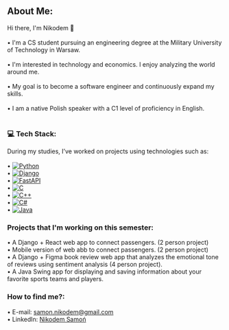 ## About Me:
 Hi there, I'm Nikodem 👋<br><br> • I'm a CS student pursuing an engineering degree at the Military University of Technology in Warsaw.<br><br> • I'm interested in technology and economics. I enjoy analyzing the world around me.<br><br> • My goal is to become a software engineer and continuously expand my skills.<br><br> • I am a native Polish speaker with a C1 level of proficiency in English.<br><br>

### 💻 Tech Stack:
During my studies, I’ve worked on projects using technologies such as:<br><br>
 • [![Python](https://img.shields.io/badge/Python-3776AB?logo=python&logoColor=fff)](#)<br>
 • [![Django](https://img.shields.io/badge/Django-%23092E20.svg?logo=django&logoColor=white)](#)<br>
 • [![FastAPI](https://img.shields.io/badge/FastAPI-009485.svg?logo=fastapi&logoColor=white)](#)<br>
 • [![C](https://img.shields.io/badge/C-00599C?logo=c&logoColor=white)](#)<br>
 • [![C++](https://img.shields.io/badge/C++-%2300599C.svg?logo=c%2B%2B&logoColor=white)](#)<br>
 • [![C#](https://custom-icon-badges.demolab.com/badge/C%23-%23239120.svg?logo=cshrp&logoColor=white)](#)<br>
 • [![Java](https://img.shields.io/badge/Java-%23ED8B00.svg?logo=openjdk&logoColor=white)](#)<br>

### Projects that I'm working on this semester:
• A Django + React web app to connect passengers. (2 person project)<br>
• Mobile version of web abb to connect passengers. (2 person project)<br>
• A Django + Figma book review web app that analyzes the emotional tone of reviews using sentiment analysis (4 person project).<br>
• A Java Swing app for displaying and saving information about your favorite sports teams and players.<br>

### How to find me?:
 • E-mail: [samon.nikodem@gmail.com](mailto:samon.nikodem@gmail.com)<br>
• LinkedIn: [Nikodem Samoń](https://www.linkedin.com/in/nikodem-samo%C5%84-929767246/)<br>
 
<!-- Proudly created with GPRM ( https://gprm.itsvg.in ) -->

